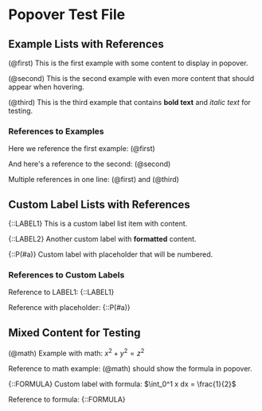 # Popover Test File

## Example Lists with References

(@first) This is the first example with some content to display in popover.

(@second) This is the second example with even more content that should appear when hovering.

(@third) This is the third example that contains **bold text** and *italic text* for testing.

### References to Examples

Here we reference the first example: (@first)

And here's a reference to the second: (@second)

Multiple references in one line: (@first) and (@third)

## Custom Label Lists with References

{::LABEL1} This is a custom label list item with content.

{::LABEL2} Another custom label with **formatted** content.

{::P(#a)} Custom label with placeholder that will be numbered.

### References to Custom Labels

Reference to LABEL1: {::LABEL1}

Reference with placeholder: {::P(#a)}

## Mixed Content for Testing

(@math) Example with math: $x^2 + y^2 = z^2$

Reference to math example: (@math) should show the formula in popover.

{::FORMULA} Custom label with formula: $\int_0^1 x dx = \frac{1}{2}$

Reference to formula: {::FORMULA}